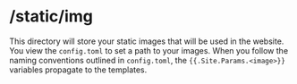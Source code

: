 # /static/img

This directory will store your static images that will be used in the website. You view the `config.toml` to set a path to your images. When you follow the naming conventions outlined in `config.toml`, the `{{.Site.Params.<image>}}` variables propagate to the templates.